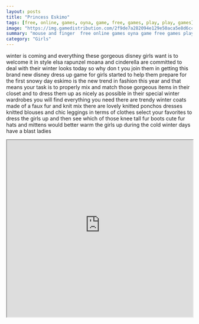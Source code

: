 ```yaml
---
layout: posts
title: "Princess Eskimo"
tags: [free, online, games, oyna, game, free, games, play, play, games]
image: "https://img.gamedistribution.com/2f9de7a282094e129e50aca5e8d6cc34.jpg"
summary: "mouse and finger  free online games oyna game free games play play games"
category: "Girls"
---
```


winter is coming and everything these gorgeous disney girls want is to welcome it in style elsa rapunzel moana and cinderella are committed to deal with their winter looks today so why don t you join them in getting this brand new disney dress up game for girls started to help them prepare for the first snowy day eskimo is the new trend in fashion this year and that means your task is to properly mix and match those gorgeous items in their closet and to dress them up as nicely as possible in their special winter wardrobes you will find everything you need there are trendy winter coats made of a faux fur and knit mix there are lovely knitted ponchos dresses knitted blouses and chic leggings in terms of clothes select your favorites to dress the girls up and then see which of those knee tall fur boots cute fur hats and mittens would better warm the girls up during the cold winter days have a blast ladies

<iframe width="100%" height="480px;" src="https://html5.gamedistribution.com/2f9de7a282094e129e50aca5e8d6cc34/"></iframe>
